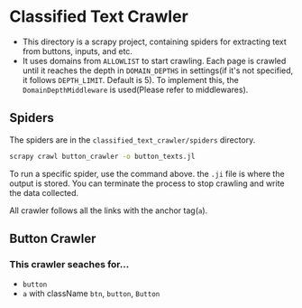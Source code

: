 # Classified Text Crawler
- This directory is a scrapy project, containing spiders for extracting text from buttons, inputs, and etc.
- It uses domains from `ALLOWLIST` to start crawling. Each page is crawled until it reaches the depth in `DOMAIN_DEPTHS` in settings(if it's not specified, it follows `DEPTH_LIMIT`. Default is 5). To implement this, the `DomainDepthMiddleware` is used(Please refer to middlewares).

## Spiders
The spiders are in the `classified_text_crawler/spiders` directory.

```bash
scrapy crawl button_crawler -o button_texts.jl
```

To run a specific spider, use the command above. the `.ji` file is where the output is stored. You can terminate the process to stop crawling and write the data collected.

All crawler follows all the links with the anchor tag(`a`).

## Button Crawler

### This crawler seaches for...
- `button`
- `a` with className `btn`, `button`, `Button`
